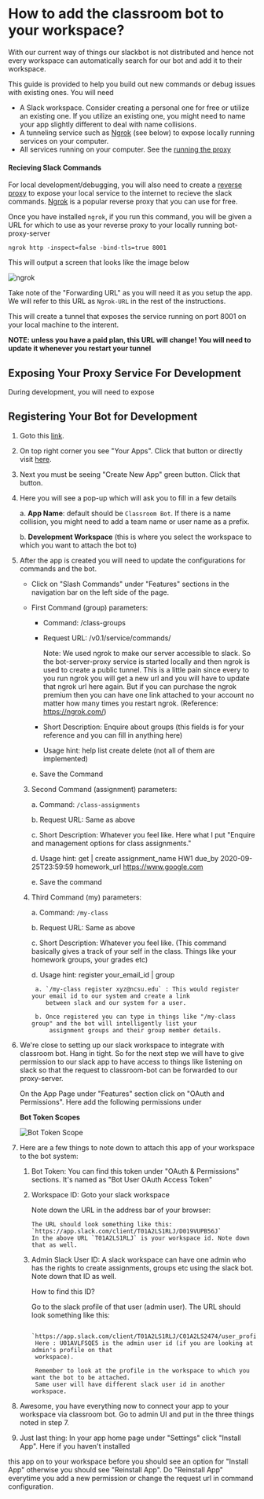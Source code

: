 # How to add the classroom bot to your workspace?

With our current way of things our slackbot is not distributed and hence not every workspace can automatically search for our bot and add it to their workspace.

This guide is provided to help you build out new commands or debug issues with existing ones. You will need

* A Slack workspace. Consider creating a personal one for free or utilize an existing one. If you utilize an existing one, you might need to name your app slightly different to deal with name collisions.
* A tunneling service such as [Ngrok](https://ngrok.com/) (see below) to expose locally running services on your computer.
* All services running on your computer. See the [running the proxy](../README.md#running-the-proxy-service)

#### Recieving Slack Commands

For local development/debugging, you will also need to create a [reverse proxy](https://en.wikipedia.org/wiki/Reverse_proxy) to expose your local service to the internet to recieve the slack commands. [Ngrok](https://ngrok.com/) is a popular reverse proxy that you can use for free.

Once you have installed `ngrok`, if you run this command, you will be given a URL for which to use as your reverse proxy to your locally running bot-proxy-server
```
ngrok http -inspect=false -bind-tls=true 8001
```

This will output a screen that looks like the image below

![ngrok](./images/starting-ngrok.png)

Take note of the "Forwarding URL" as you will need it as you setup the app. We will refer to this URL as `Ngrok-URL` in the rest of the instructions.

This will create a tunnel that exposes the service running on port 8001 on your local machine to the interent.

**NOTE: unless you have a paid plan, this URL will change! You will need to update it whenever you restart your tunnel**

## Exposing Your Proxy Service For Development

During development, you will need to expose 

## Registering Your Bot for Development

1. Goto this [link](https://api.slack.com/).
2. On top right corner you see "Your Apps". Click that button or directly visit [here](https://api.slack.com/apps).
3. Next you must be seeing "Create New App" green button. Click that button.
4. Here you will see a pop-up which will ask you to fill in a few details 
    
    a. **App Name**: default should be `Classroom Bot`. If there is a name collision, you might need to add a team name or user name as a prefix.
    
    b. **Development Workspace** (this is where you select the workspace to which you want to attach the bot to)
    
5. After the app is created you will need to update the configurations for commands and the bot. 

    * Click on "Slash Commands" under "Features" sections in the navigation bar on the left side of the page.
        
    * First Command (group) parameters:
        
        * Command: /class-groups
        
        * Request URL: <Ngrok-URL>/v0.1/service/commands/
           
           Note: We used ngrok to make our server accessible to slack. So the bot-server-proxy 
           service is started locally and then ngrok is used to create a public tunnel.
           This is a little pain since every to you run ngrok you will get a new url and
           you will have to update that ngrok url here again. But if you can purchase the ngrok
           premium then you can have one link attached to your account no matter how many times you
           restart ngrok. (Reference: https://ngrok.com/)
           
        * Short Description: Enquire about groups (this fields is for your reference and you can fill in
            anything here)
            
        * Usage hint: help list create delete (not all of them are implemented)
        
        e. Save the Command
        
    3. Second Command (assignment) parameters:
    
        a. Command: `/class-assignments`
        
        b. Request URL: Same as above
        
        c. Short Description: Whatever you feel like. Here what I put "Enquire and management options for class assignments."
        
        d. Usage hint: get | create assignment_name HW1 due_by 2020-09-25T23:59:59 homework_url https://www.google.com
        
        e. Save the command
        
    4. Third Command (my) parameters:
    
        a. Command: `/my-class`
        
        b. Request URL: Same as above
        
        c. Short Description: Whatever you feel like. (This command basically gives a track of your self in the class. Things like your
        homework groups, your grades etc)
        
        d. Usage hint: register your_email_id | group
        
            a. `/my-class register xyz@ncsu.edu` : This would register your email id to our system and create a link 
               between slack and our system for a user.
               
            b. Once registered you can type in things like "/my-class group" and the bot will intelligently list your
                assignment groups and their group member details.
                
6. We're close to setting up our slack workspace to integrate with classroom bot. Hang in tight. So for the next step we will have to give permission to our slack app to have access to things like listening on slack so that the request to classroom-bot can be forwarded to our proxy-server.

    On the App Page under "Features" section click on "OAuth and Permissions". Here add the following permissions under 

    **Bot Token Scopes**
    
    ![Bot Token Scope](/backend-service/bot_proxy_server/docs/images/bot_token_scopes.png)
    
7. Here are a few things to note down to attach this app of your workspace to the bot system:

    1. Bot Token: You can find this token under "OAuth & Permissions" sections. It's named as "Bot User OAuth
     Access Token"
     
    2. Workspace ID: Goto your slack workspace
        
        Note down the URL in the address bar of your browser:
        
           The URL should look something like this: `https://app.slack.com/client/T01A2LS1RLJ/D019VUPB56J`
           In the above URL `T01A2LS1RLJ` is your workspace id. Note down that as well.
           
    3. Admin Slack User ID: A slack workspace can have one admin who has the rights to create assignments,
        groups etc using the slack bot. Note down that ID as well.
        
        How to find this ID?
        
        Go to the slack profile of that user (admin user). The URL should look something like this:
            
            `https://app.slack.com/client/T01A2LS1RLJ/C01A2LS2474/user_profile/U01AVLFSQE5`
            Here : U01AVLFSQE5 is the admin user id (if you are looking at admin's profile on that
            workspace).
            
            Remember to look at the profile in the workspace to which you want the bot to be attached.
            Same user will have different slack user id in another workspace.
            
8. Awesome, you have everything now to connect your app to your workspace via classroom bot. Go to admin UI and put in the 
    three things noted in step 7.
    
9. Just last thing:   In your app home page under "Settings" click "Install App". Here if you haven't installed

this app on to your workspace before you should see an option for "Install App" otherwise you should see
"Reinstall App". Do "Reinstall App" everytime you add a new permission or change the request url in command configuration.
